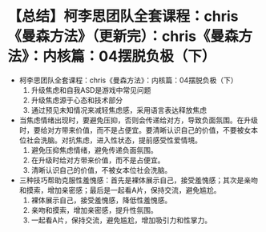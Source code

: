 # 【总结】柯李思团队全套课程：chris《曼森方法》（更新完）：chris《曼森方法》：内核篇：04摆脱负极（下）

-   柯李思团队全套课程：chris《曼森方法》：内核篇：04摆脱负极（下）
    1.  升级焦虑和自我ASD是游戏中常见问题
    2.  升级焦虑源于心态和技术部分
    3.  通过预见未知情况来减轻焦虑感，采用语言表达释放焦虑
-   当焦虑情绪出现时，要避免压抑，否则会传递给对方，导致负面氛围。在升级时，要给对方带来价值，而不是占便宜。要清晰认识自己的价值，不要被女本位社会洗脑。对抗焦虑，进入性状态，提前感受性爱情境。 
    1.  避免压抑焦虑情绪，避免传递负面氛围。
    2.  在升级时给对方带来价值，而不是占便宜。
    3.  清晰认识自己的价值，不被女本位社会洗脑。
-   三种技巧帮助克服性羞愧感：首先是裸体展示自己，接受羞愧感；其次是亲吻和摸索，增加亲密感；最后是一起看A片，保持交流，避免尴尬。 
    1.  裸体展示自己，接受羞愧感，降低性羞愧感。
    2.  亲吻和摸索，增加亲密感，提升性氛围。
    3.  一起看A片，保持交流，避免尴尬，增加吸引力和性掌力。